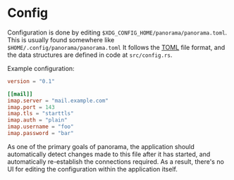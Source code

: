 # Config

Configuration is done by editing `$XDG_CONFIG_HOME/panorama/panorama.toml`.
This is usually found somewhere like `$HOME/.config/panorama/panorama.toml` It
follows the [TOML][1] file format, and the data structures are defined in code
at `src/config.rs`.

Example configuration:

```toml
version = "0.1"

[[mail]]
imap.server = "mail.example.com"
imap.port = 143
imap.tls = "starttls"
imap.auth = "plain"
imap.username = "foo"
imap.password = "bar"
```

As one of the primary goals of panorama, the application should automatically
detect changes made to this file after it has started, and automatically
re-establish the connections required. As a result, there's no UI for editing
the configuration within the application itself.

[1]: https://toml.io/en/
